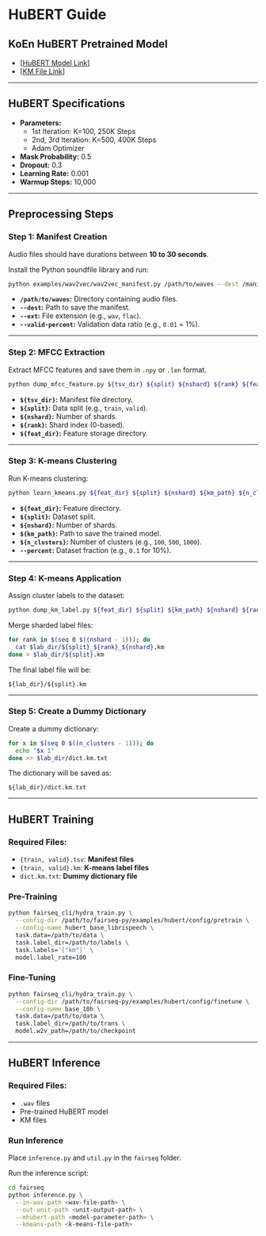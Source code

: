 # HuBERT Guide

## **KoEn HuBERT Pretrained Model**
- [[HuBERT Model Link](https://drive.google.com/file/d/1w9fNZ1-Np1RurPKUtjYXJRtTBpVvcWrp/view?usp=sharing)]
- [[KM File Link](https://drive.google.com/file/d/1huzDxhoMlRFiZOxmC8lTkUp-jB3CpM1r/view?usp=sharing)]

---

## **HuBERT Specifications**
- **Parameters:**
  - 1st Iteration: K=100, 250K Steps
  - 2nd, 3rd Iteration: K=500, 400K Steps
  - Adam Optimizer
- **Mask Probability:** 0.5
- **Dropout:** 0.3
- **Learning Rate:** 0.001
- **Warmup Steps:** 10,000

---

## **Preprocessing Steps**

### **Step 1: Manifest Creation**
Audio files should have durations between **10 to 30 seconds**.

Install the Python soundfile library and run:

```bash
python examples/wav2vec/wav2vec_manifest.py /path/to/waves --dest /manifest/path --ext $ext --valid-percent $valid
```

- **`/path/to/waves`:** Directory containing audio files.
- **`--dest`:** Path to save the manifest.
- **`--ext`:** File extension (e.g., `wav`, `flac`).
- **`--valid-percent`:** Validation data ratio (e.g., `0.01` = 1%).

---

### **Step 2: MFCC Extraction**

Extract MFCC features and save them in `.npy` or `.len` format.

```bash
python dump_mfcc_feature.py ${tsv_dir} ${split} ${nshard} ${rank} ${feat_dir}
```

- **`${tsv_dir}`:** Manifest file directory.
- **`${split}`:** Data split (e.g., `train`, `valid`).
- **`${nshard}`:** Number of shards.
- **`${rank}`:** Shard index (0-based).
- **`${feat_dir}`:** Feature storage directory.

---

### **Step 3: K-means Clustering**

Run K-means clustering:

```bash
python learn_kmeans.py ${feat_dir} ${split} ${nshard} ${km_path} ${n_clusters} --percent 0.1
```

- **`${feat_dir}`:** Feature directory.
- **`${split}`:** Dataset split.
- **`${nshard}`:** Number of shards.
- **`${km_path}`:** Path to save the trained model.
- **`${n_clusters}`:** Number of clusters (e.g., `100`, `500`, `1000`).
- **`--percent`:** Dataset fraction (e.g., `0.1` for 10%).

---

### **Step 4: K-means Application**

Assign cluster labels to the dataset:

```bash
python dump_km_label.py ${feat_dir} ${split} ${km_path} ${nshard} ${rank} ${lab_dir}
```

Merge sharded label files:

```bash
for rank in $(seq 0 $((nshard - 1))); do
  cat $lab_dir/${split}_${rank}_${nshard}.km
done > $lab_dir/${split}.km
```

The final label file will be:
```
${lab_dir}/${split}.km
```

---

### **Step 5: Create a Dummy Dictionary**

Create a dummy dictionary:

```bash
for x in $(seq 0 $((n_clusters - 1))); do
  echo "$x 1"
done >> $lab_dir/dict.km.txt
```

The dictionary will be saved as:
```
${lab_dir}/dict.km.txt
```

---

## **HuBERT Training**

### **Required Files:**
- `{train, valid}.tsv`: **Manifest files**
- `{train, valid}.km`: **K-means label files**
- `dict.km.txt`: **Dummy dictionary file**

### **Pre-Training**

```bash
python fairseq_cli/hydra_train.py \
  --config-dir /path/to/fairseq-py/examples/hubert/config/pretrain \
  --config-name hubert_base_librispeech \
  task.data=/path/to/data \
  task.label_dir=/path/to/labels \
  task.labels='["km"]' \
  model.label_rate=100
```

### **Fine-Tuning**

```bash
python fairseq_cli/hydra_train.py \
  --config-dir /path/to/fairseq-py/examples/hubert/config/finetune \
  --config-name base_10h \
  task.data=/path/to/data \
  task.label_dir=/path/to/trans \
  model.w2v_path=/path/to/checkpoint
```

---

## **HuBERT Inference**

### **Required Files:**
- `.wav` files
- Pre-trained HuBERT model
- KM files

### **Run Inference**

Place `inference.py` and `util.py` in the `fairseq` folder.

Run the inference script:

```bash
cd fairseq
python inference.py \
  --in-wav-path <wav-file-path> \
  --out-unit-path <unit-output-path> \
  --mhubert-path <model-parameter-path> \
  --kmeans-path <k-means-file-path>
